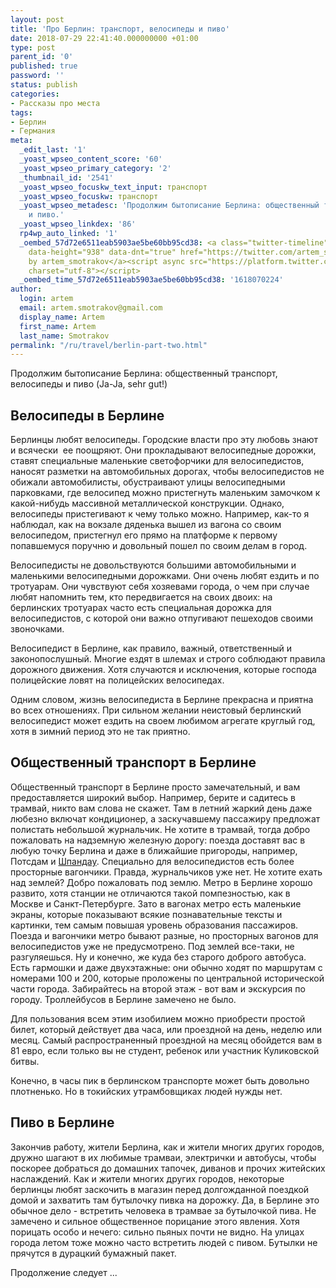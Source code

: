 ```yaml
---
layout: post
title: 'Про Берлин: транспорт, велосипеды и пиво'
date: 2018-07-29 22:41:40.000000000 +01:00
type: post
parent_id: '0'
published: true
password: ''
status: publish
categories:
- Рассказы про места
tags:
- Берлин
- Германия
meta:
  _edit_last: '1'
  _yoast_wpseo_content_score: '60'
  _yoast_wpseo_primary_category: '2'
  _thumbnail_id: '2541'
  _yoast_wpseo_focuskw_text_input: транспорт
  _yoast_wpseo_focuskw: транспорт
  _yoast_wpseo_metadesc: 'Продолжим бытописание Берлина: общественный транспорт, велосипеды
    и пиво.'
  _yoast_wpseo_linkdex: '86'
  rp4wp_auto_linked: '1'
  _oembed_57d72e6511eab5903ae5be60bb95cd38: <a class="twitter-timeline" data-width="625"
    data-height="938" data-dnt="true" href="https://twitter.com/artem_smotrakov?ref_src=twsrc%5Etfw">Tweets
    by artem_smotrakov</a><script async src="https://platform.twitter.com/widgets.js"
    charset="utf-8"></script>
  _oembed_time_57d72e6511eab5903ae5be60bb95cd38: '1618070224'
author:
  login: artem
  email: artem.smotrakov@gmail.com
  display_name: Artem
  first_name: Artem
  last_name: Smotrakov
permalink: "/ru/travel/berlin-part-two.html"
---
```

Продолжим бытописание Берлина: общественный транспорт, велосипеды и пиво (Ja-Ja, sehr gut!)

## Велосипеды в Берлине

Берлинцы любят велосипеды. Городские власти про эту любовь знают и всячески&nbsp; ее поощряют. Они прокладывают велосипедные дорожки, ставят специальные маленькие светофорчики для велосипедистов, наносят разметки на автомобильных дорогах, чтобы велосипедистов не обижали автомобилисты, обустраивают улицы велосипедными парковками, где велосипед можно пристегнуть маленьким замочком к какой-нибудь массивной металлической конструкции. Однако, велосипеды пристегивают к чему только можно. Например, как-то я наблюдал, как на вокзале дяденька вышел из вагона со своим велосипедом, пристегнул его прямо на платформе к первому попавшемуся поручню и довольный пошел по своим делам в город.

<!--more-->

Велосипедисты не довольствуются большими автомобильными и маленькими велосипедными дорожками. Они очень любят ездить и по тротуарам. Они чувствуют себя хозяевами города, о чем при случае любят напомнить тем, кто передвигается на своих двоих: на берлинских тротуарах часто есть специальная дорожка для велосипедистов, с которой они важно отпугивают пешеходов своими звоночками.

Велосипедист в Берлине, как правило, важный, ответственный и законопослушный. Многие ездят в шлемах и строго соблюдают правила дорожного движения. Хотя случаются и исключения, которые господа полицейские ловят на полицейских велосипедах.

Одним словом, жизнь велосипедиста в Берлине прекрасна и приятна во всех отношениях. При сильном желании неистовый берлинский велосипедист может ездить на своем любимом агрегате круглый год, хотя в зимний период это не так приятно.

## Общественный транспорт в Берлине

Общественный транспорт в Берлине просто замечательный, и вам предоставляется широкий выбор. Например, берите и садитесь в трамвай, никто вам слова не скажет. Там в летний жаркий день даже любезно включат кондиционер, а заскучавшему пассажиру предложат полистать небольшой журнальчик. Не хотите в трамвай, тогда добро пожаловать на надземную железную дорогу: поезда доставят вас в любую точку Берлина и даже в ближайшие пригороды, например, Потсдам и [Шпандау](https://blog.gypsyengineer.com/ru/travel/spandau.html). Специально для велосипедистов есть более просторные вагончики. Правда, журнальчиков уже нет. Не хотите ехать над землей? Добро пожаловать под землю. Метро в Берлине хорошо развито, хотя станции не отличаются такой помпезностью, как в Москве и Санкт-Петербурге. Зато в вагонах метро есть маленькие экраны, которые показывают всякие познавательные тексты и картинки, тем самым повышая уровень образования пассажиров. Поезда и вагончики метро бывают разные, но просторных вагонов для велосипедистов уже не предусмотрено. Под землей все-таки, не разгуляешься. Ну и конечно, же куда без старого доброго автобуса. Есть гармошки и даже двухэтажные: они обычно ходят по маршрутам с номерами 100 и 200, которые проложены по центральной исторической части города. Забирайтесь на второй этаж - вот вам и экскурсия по городу. Троллейбусов в Берлине замечено не было.

Для пользования всем этим изобилием можно приобрести простой билет, который действует два часа, или проездной на день, неделю или месяц. Самый распространенный проездной на месяц обойдется вам в 81 евро, если только вы не студент, ребенок или участник Куликовской битвы.

Конечно, в часы пик в берлинском транспорте может быть довольно плотненько. Но в токийских утрамбовщиках людей нужды нет.

## Пиво в Берлине

Закончив работу, жители Берлина, как и жители многих других городов, дружно шагают в их любимые трамваи, электрички и автобусы, чтобы поскорее добраться до домашних тапочек, диванов и прочих житейских наслаждений. Как и жители многих других городов, некоторые берлинцы любят заскочить в магазин перед долгожданной поездкой домой и захватить там бутылочку пивка на дорожку. Да, в Берлине это обычное дело - встретить человека в трамвае за бутылочкой пива. Не замечено и сильное общественное порицание этого явления. Хотя порицать особо и нечего: сильно пьяных почти не видно. На улицах города летом тоже можно часто встретить людей с пивом. Бутылки не прячутся в дурацкий бумажный пакет.

Продолжение следует ...

